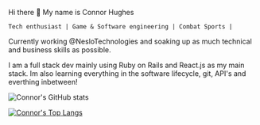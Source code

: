   Hi there 👋 My name is Connor Hughes
  
    Tech enthusiast | Game & Software engineering | Combat Sports |

Currently working @NesloTechnologies and soaking up as much technical and business skills as possible.


I am a full stack dev mainly using Ruby on Rails and React.js as my main stack. Im also learning everything in the software lifecycle, git, API's and everthing inbetween!

![Connor's GitHub stats](https://github-readme-stats.vercel.app/api?username=Connor-Hughes-Nes&count_private=true&show_icons=true&theme=tokyonight&hide=issues)

[![Connor's Top Langs](https://github-readme-stats.vercel.app/api/top-langs/?username=Connor-Hughes-Nes&layout=compact&langs_count=6&theme=tokyonight)](https://github.com/anuraghazra/github-readme-stats)


<!-- <a href="https://github.com/anuraghazra/github-readme-stats">
  <img align="center" src="[https://github-readme-stats.vercel.app/api/pin/?username=anuraghazra&repo=github-readme-stats](https://github-readme-stats.vercel.app/api/top-langs/?username=Connor-Hughes-Nes&layout=compact&langs_count=6&theme=tokyonight)" />
</a>
<a href="https://github.com/anuraghazra/convoychat">
  <img align="center" src="[https://github-readme-stats.vercel.app/api/pin/?username=anuraghazra&repo=convoychat](https://github-readme-stats.vercel.app/api?username=Connor-Hughes-Nes&count_private=true&show_icons=true&theme=tokyonight&hide=issues)" />
</a>
 -->


